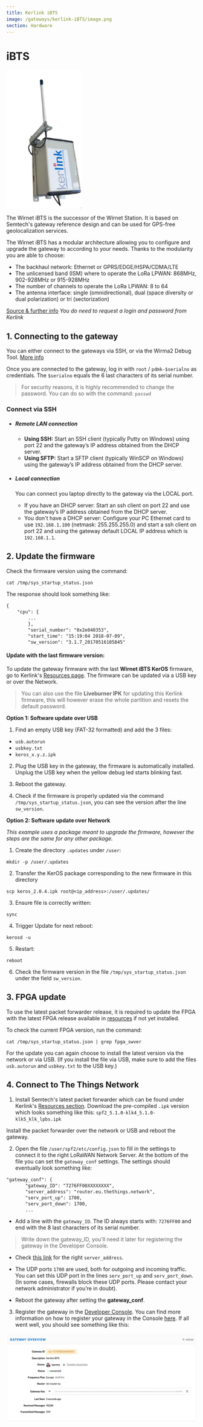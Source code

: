 ```yaml
---
title: Kerlink iBTS
image: /gateways/kerlink-iBTS/image.png
section: Hardware
---
```


# iBTS

<img src="ibts-gw.png" alt="Kerlink iBTS" width="200"/>

The Wirnet iBTS is the successor of the Wirnet Station. It is based on Semtech's gateway reference design and can be used for GPS-free geolocalization services.

The Wirnet iBTS has a modular architecture allowing you to configure and upgrade the gateway to according to your needs. Thanks to the modularity you are able to choose:

* The backhaul network: Ethernet or GPRS/EDGE/HSPA/CDMA/LTE
* The unlicensed band (ISM) where to operate the LoRa LPWAN: 868MHz, 902-928MHz or 915-928MHz
* The number of channels to operate the LoRa LPWAN: 8 to 64
* The antenna interface: single (omnidirectional), dual (space diversity or dual polarization) or tri (sectorization) 


[Source & further info](http://wikikerlink.fr/wirnet-ibts/doku.php)
*You do need to request a login and password from Kerlink*


## 1. Connecting to the gateway

You can either connect to the gateways via SSH, or via the Wirma2 Debug Tool. [More info](http://wikikerlink.fr/wirnet-ibts/doku.php?id=wiki:connect)

Once you are connected to the gateway, log in with `root` / `pdmk-$serialno` as credentials. The `$serialno` equals the 6 last characters of its serial number. 

> For security reasons, it is highly recommended to change the password. You can do so with the command: `passwd`

### Connect via SSH 

* ##### Remote LAN connection

  * **Using SSH:** Start an SSH client (typically Putty on Windows) using port 22 and the gateway’s IP address obtained from the DHCP server.
  * **Using SFTP:** Start a SFTP client (typically WinSCP on Windows) using the gateway’s IP address obtained from the DHCP server.


* ##### Local connection
  You can connect you laptop directly to the gateway via the LOCAL port. 
    * If you have an DHCP server: Start an ssh client on port 22 and use the gateway’s IP address obtained from the DHCP server. 
    * You don't have a DHCP server: Configure your PC Ethernet card to use `192.168.1.100` (netmask: 255.255.255.0) and start a ssh client on port 22 and using the gateway default LOCAL IP address which is `192.168.1.1`.


## 2. Update the firmware

Check the firmware version using the command:

```
cat /tmp/sys_startup_status.json

```

The response should look something like:

```
{
    "cpu": {
        ...
        }, 
        "serial_number": "0x2e040353", 
        "start_time": "15:19:04 2018-07-09", 
        "sw_version": "3.1.7_20170516105845"
```


#### Update with the last firmware version:

To update the gateway firmware with the last **Wirnet iBTS KerOS** firmware, go to Kerlink's [Resources page](http://wikikerlink.fr/wirnet-ibts/doku.php?id=wiki:resources#ibts_keros_firmware). The firmware can be updated via a USB key or over the Network.

> You can also use the file **Liveburner IPK** for updating this Kerlink firmware, this will however erase the whole partition and resets the default password. 

**Option 1: Software update over USB**

1. Find an empty USB key (FAT-32 formatted) and add the 3 files:

 * `usb.autorun`
 * `usbkey.txt`
 * `keros_x.y.z.ipk`

2. Plug the USB key in the gateway, the firmware is automatically installed. Unplug the USB key when the yellow debug led starts blinking fast.

3. Reboot the gateway.

4. Check if the firmware is properly updated via the command `/tmp/sys_startup_status.json`, you can see the version after the line `sw_version`.


**Option 2: Software update over Network**

*This example uses a package meant to upgrade the firmware, however the steps are the same for any other package.*

1. Create the directory `.updates` under `/user`:
 ```
 mkdir -p /user/.updates
 ```
2. Transfer the KerOS package corresponding to the new firmware in this directory
 ```
 scp keros_2.0.4.ipk root@<ip_address>:/user/.updates/
 ```
3. Ensure file is correctly written:
 ```
 sync 
 ```
4. Trigger Update for next reboot:
 ```
 kerosd -u 
 ```
5. Restart:
 ```
 reboot
 ```
6. Check the firmware version in the file `/tmp/sys_startup_status.json` under the field `sw_version`.



## 3. FPGA update

To use the latest packet forwarder release, it is required to update the FPGA with the latest FPGA release available in [resources](http://wikikerlink.fr/wirnet-ibts/doku.php?id=wiki:resources#fpga_updater) if not yet installed.

To check the current FPGA version, run the command:

```
cat /tmp/sys_startup_status.json | grep fpga_swver
```

For the update you can again choose to install the latest version via the network or via USB. (If you install the file via USB, make sure to add the files `usb.autorun` and `usbkey.txt` to the USB key.)
 
## 4. Connect to The Things Network

1. Install Semtech's latest packet forwarder which can be found under Kerlink's [Resources section](http://wikikerlink.fr/wirnet-ibts/doku.php?id=wiki:resources#semtech_packet_forwarder_v2). Download the pre-compiled `.ipk` version which looks something like this: `spf2_5.1.0-klk4_5.1.0-klk5_klk_lpbs.ipk`

 Install the packet forwarder over the network or USB and reboot the gateway.

2. Open the file `/user/spf2/etc/config.json` to fill in the settings to connect it to the right LoRaWAN Network Server. At the bottom of the file you can set the `gateway_conf` settings. The settings should eventually look something like: 

 ```
 "gateway_conf": {         
        "gateway_ID": "7276FF00XXXXXXXX",
        "server_address": "router.eu.thethings.network",
        "serv_port_up": 1700,                                                                                                                                 
        "serv_port_down": 1700,
        ...
 ```   

 * Add a line with the `gateway_ID`. The ID always starts with: `7276FF00` and end with the 8 last characters of its serial number. 
 > Write down the gateway_ID, you'll need it later for registering the gateway in the Developer Console.

 * Check [this link](https://www.thethingsnetwork.org/docs/gateways/packet-forwarder/semtech-udp.html#router-addresses) for the right `server_address`. 

 * The UDP ports `1700` are used, both for outgoing and incoming traffic. You can set this UDP port in the lines `serv_port_up` and `serv_port_down`. (In some cases, firewalls block these UDP ports. Please contact your network administrator if you’re in doubt).

 * Reboot the gateway after setting the **gateway_conf**.

     
3. Register the gateway in the [Developer Console](https://console.thethingsnetwork.org/). You can find more information on how to register your gateway in the Console [here](https://www.thethingsnetwork.org/docs/gateways/registration.html). If all went well, you should see something like this:

 ![Kerlink iBTS Console](ibts.png)

